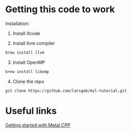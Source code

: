 # Getting this code to work

Installation:

1. Install Xcode


2. Install llvm compiler


```bash
brew install llvm
```

3. Install OpenMP

```bash
brew install libomp
```

4. Clone the repo

```
git clone https://github.com/larsgeb/msl-tutorial.git
```

# Useful links

[Getting started with Metal CPP](https://developer.apple.com/metal/cpp/)

